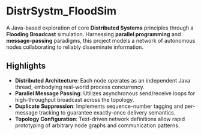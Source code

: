 # DistrSystm_FloodSim

A Java-based exploration of core **Distributed Systems** principles through a **Flooding Broadcast** simulation. Harnessing **parallel programming** and **message-passing** paradigms, this project models a network of autonomous nodes collaborating to reliably disseminate information.


## Highlights

- **Distributed Architecture**: Each node operates as an independent Java thread, embodying real-world process concurrency.  
- **Parallel Message Passing**: Utilizes asynchronous send/receive loops for high-throughput broadcast across the topology.  
- **Duplicate Suppression**: Implements sequence-number tagging and per-message tracking to guarantee exactly-once delivery semantics.  
- **Topology Configuration**: Text-driven network definitions allow rapid prototyping of arbitrary node graphs and communication patterns.  

